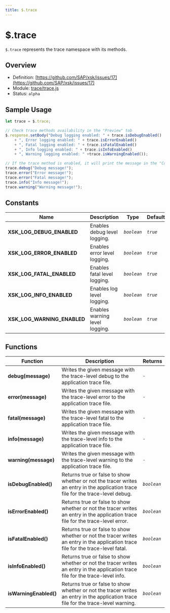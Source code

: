 ```yaml
---
title: $.trace
---
```


$.trace
===

`$.trace` represents the trace namespace with its methods.

## Overview

- Definition: [https://github.com/SAP/xsk/issues/17](https://github.com/SAP/xsk/issues/17)
- Module: [trace/trace.js](https://github.com/SAP/xsk/tree/main/modules/api/api-xsjs/src/main/resources/xsk/trace/trace.js)
- Status: `alpha`

## Sample Usage

```javascript
let trace = $.trace;

// Check trace methods availability in the "Preview" tab
$.response.setBody("Debug logging enabled: " + trace.isDebugEnabled()
    + ", Error logging enabled: " + trace.isErrorEnabled()
    + ", Fatal logging enabled: " + trace.isFatalEnabled()
    + ", Info logging enabled: " + trace.isInfoEnabled()
    + ", Warning logging enabled: " +trace.isWarningEnabled());

// If the trace method is enabled, it will print the message in the "Console" tab
trace.debug("Debug message!");
trace.error("Error message!");
trace.error("Fatal message!");
trace.info("Info message!");
trace.warning("Warning message!");
```

## Constants


| Name                        | Description                   | Type      | Default |
|-----------------------------|-------------------------------|-----------|---------|
| **XSK_LOG_DEBUG_ENABLED**   | Enables debug level logging.  |_`boolean`_|_`true`_ |
| **XSK_LOG_ERROR_ENABLED**   | Enables error level logging.  |_`boolean`_|_`true`_ |
| **XSK_LOG_FATAL_ENABLED**   | Enables fatal level logging.  |_`boolean`_|_`true`_ |
| **XSK_LOG_INFO_ENABLED**    | Enables log level logging.    |_`boolean`_|_`true`_ |
| **XSK_LOG_WARNING_ENABLED** | Enables warning level logging.|_`boolean`_|_`true`_ |

## Functions


| Function                | Description                                                                                                                      | Returns     |
|------------------------|-----------------------------------------------------------------------------------------------------------------------------------|-------------|
| **debug(message)**     | Writes the given message with the trace-level debug to the application trace file.                                                |  _`-`_      |
| **error(message)**     | Writes the given message with the trace-level error to the application trace file.                                                |  _`-`_      |
| **fatal(message)**     | Writes the given message with the trace-level fatal to the application trace file.                                                |  _`-`_      |
| **info(message)**      | Writes the given message with the trace-level info to the application trace file.                                                 |  _`-`_      |
| **warning(message)**   | Writes the given message with the trace-level warning to the application trace file.                                              |  _`-`_      |
| **isDebugEnabled()**   | Returns true or false to show whether or not the tracer writes an entry in the application trace file for the trace-level debug.  | _`boolean`_ |
| **isErrorEnabled()**   | Returns true or false to show whether or not the tracer writes an entry in the application trace file for the trace-level error.  | _`boolean`_ |
| **isFatalEnabled()**   | Returns true or false to show whether or not the tracer writes an entry in the application trace file for the trace-level fatal.  | _`boolean`_ |
| **isInfoEnabled()**    | Returns true or false to show whether or not the tracer writes an entry in the application trace file for the trace-level info.   | _`boolean`_ |
| **isWarningEnabled()** | Returns true or false to show whether or not the tracer writes an entry in the application trace file for the trace-level warning.| _`boolean`_ |
